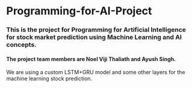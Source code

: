 # Programming-for-AI-Project

### This is the project for Programming for Artificial Intelligence for stock market prediction using Machine Learning and AI concepts.

#### The project team members are Noel Viji Thaliath and Ayush Singh.

We are using a custom LSTM+GRU model and some other layers for the machine learning stock prediction.
